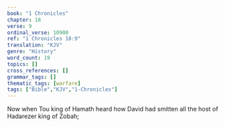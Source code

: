 ```yaml
---
book: "1 Chronicles"
chapter: 18
verse: 9
ordinal_verse: 10900
ref: "1 Chronicles 18:9"
translation: "KJV"
genre: "History"
word_count: 19
topics: []
cross_references: []
grammar_tags: []
thematic_tags: [warfare]
tags: ["Bible","KJV","1-Chronicles"]
---
```

Now when Tou king of Hamath heard how David had smitten all the host of Hadarezer king of Zobah;
